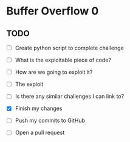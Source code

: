 # Buffer Overflow 0

## TODO

- [ ] Create python script to complete challenge
- [ ] What is the exploitable piece of code?  
- [ ] How are we going to exploit it?
- [ ] The exploit
- [ ] Is there any similar challenges I can link to?


- [x] Finish my changes
- [ ] Push my commits to GitHub
- [ ] Open a pull request
